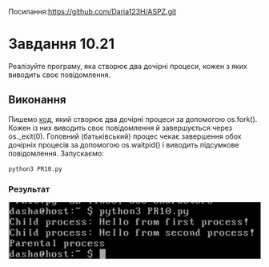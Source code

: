 Посилання:https://github.com/Daria123H/ASPZ.git

# Завдання 10.21

   Реалізуйте програму, яка створює два дочірні процеси, кожен з яких виводить своє повідомлення.
   
## Виконання

Пишемо [код](https://github.com/Daria123H/ASPZ/blob/main/Pr10/PR10.py), який  створює два дочірні процеси за допомогою os.fork(). Кожен із них виводить своє повідомлення й завершується через os._exit(0). Головний (батьківський) процес чекає завершення обох дочірніх процесів за допомогою os.waitpid() і виводить підсумкове повідомлення. 
Запускаємо: 

    python3 PR10.py

### Результат

 ![Результат](https://github.com/Daria123H/ASPZ/blob/main/Pr10/PR10.png)




